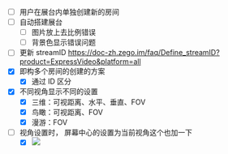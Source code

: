 - [ ] 用户在展台内单独创建新的房间
- [ ] 自动搭建展台
	- [ ] 图片放上去比例错误
	- [ ] 背景色显示错误问题
- [ ] 更新 streamID https://doc-zh.zego.im/faq/Define_streamID?product=ExpressVideo&platform=all
- [x] 即构多个房间的创建的方案
	- [x] 通过 ID 区分
- [x] 不同视角显示不同的设置
	- [x] 三维：可视距离、水平、垂直、FOV  
	- [x] 鸟瞰：可视距离、FOV  
	- [x] 漫游：FOV
- [ ] 视角设置时， 屏幕中心的设置为当前视角这个也加一下
	- [x] ![](Pasted%20image%2020240327104444.png)